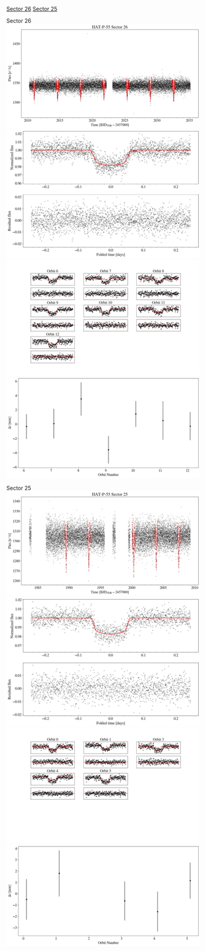 [Sector 26](#sector26)
[Sector 25](#sector25)

<a name = "sector26"></a>
Sector 26
![alt text](/tt/HAT-P-55_Sector_26/HAT-P-55_Sector_26_a_TimeSeries.png)
![alt text](/tt/HAT-P-55_Sector_26/HAT-P-55_Sector_26_b_FoldedLightCurve.png)
![alt text](/tt/HAT-P-55_Sector_26/HAT-P-55_Sector_26_b_IndividualTransitsWithFit.png)
![alt text](/tt/HAT-P-55_Sector_26/HAT-P-55_Sector_26_c_TimingResiduals.png)

<a name = "sector25"></a>
Sector 25
![alt text](/tt/HAT-P-55_Sector_25/HAT-P-55_Sector_25_a_TimeSeries.png)
![alt text](/tt/HAT-P-55_Sector_25/HAT-P-55_Sector_25_b_FoldedLightCurve.png)
![alt text](/tt/HAT-P-55_Sector_25/HAT-P-55_Sector_25_b_IndividualTransitsWithFit.png)
![alt text](/tt/HAT-P-55_Sector_25/HAT-P-55_Sector_25_c_TimingResiduals.png)

